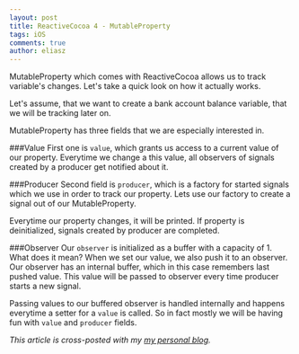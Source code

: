```yaml
---
layout: post
title: ReactiveCocoa 4 - MutableProperty
tags: iOS
comments: true
author: eliasz
---
```


MutableProperty which comes with ReactiveCocoa allows us to track variable's changes. Let's take a quick look on how it actually works.

Let's assume, that we want to create a bank account balance variable, that we will be tracking later on. 
<script src="https://gist.github.com/Eluss/e3d97651eb2400cc6545.js"></script>

MutableProperty has three fields that we are especially interested in.

###Value
First one is `value`, which grants us access to a current value of our property. Everytime we change a this value, all observers of signals created by a producer get notified about it.

###Producer
Second field is `producer`, which is a factory for started signals which we use in order to track our property. Lets use our factory to create a signal out of our MutableProperty.
<script src="https://gist.github.com/Eluss/8e0402d073d48e42fd88.js"></script>
Everytime our property changes, it will be printed. If property is deinitialized, signals created by producer are completed.

###Observer
Our `observer` is initialized as a buffer with a capacity of 1. What does it mean? When we set our value, we also push it to an observer. Our observer has an internal buffer, which in this case remembers last pushed value. This value will be passed to observer every time producer starts a new signal.

Passing values to our buffered observer is handled internally and happens everytime a setter for a `value` is called. So in fact mostly we will be having fun with `value` and `producer` fields.



*This article is cross-posted with my [my personal blog](http://eluss.github.io/).*
